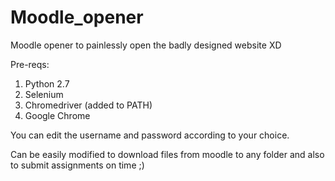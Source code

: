 # Moodle_opener
Moodle opener to painlessly open the badly designed website XD

Pre-reqs:
1. Python 2.7
2. Selenium
3. Chromedriver (added to PATH)
4. Google Chrome

You can edit the username and password according to your choice.

Can be easily modified to download files from moodle to any folder and also to submit assignments on time ;)
